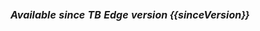 <table style="width:auto">
   <thead>
     <tr>
	 <td style="text-align: center"><strong><em>Available since TB Edge version {{sinceVersion}}</em></strong></td>
     </tr>
   </thead>
</table> 
